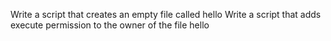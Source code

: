 Write a script that creates an empty file called hello
Write a script that adds execute permission to the owner of the file hello
